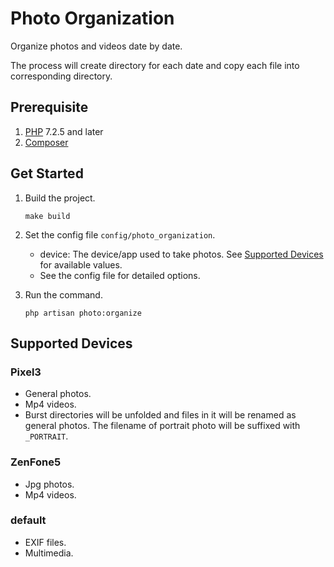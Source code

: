 # Photo Organization

Organize photos and videos date by date.

The process will create directory for each date and copy each file into corresponding directory.

## Prerequisite

1. [PHP][] 7.2.5 and later
2. [Composer][]

[Composer]: https://getcomposer.org/download
[PHP]: https://www.php.net/downloads

## Get Started

1. Build the project.

    ```
    make build
    ```

2. Set the config file `config/photo_organization`.

    + device: The device/app used to take photos. See [Supported Devices](#Supported-Devices) for available values.
    + See the config file for detailed options.

3. Run the command.

    ```
    php artisan photo:organize
    ```

## Supported Devices

### Pixel3

+ General photos.
+ Mp4 videos.
+ Burst directories will be unfolded and files in it will be renamed as general photos. The filename of portrait photo will be suffixed with `_PORTRAIT`.

### ZenFone5

+ Jpg photos.
+ Mp4 videos.

### default

+ EXIF files.
+ Multimedia.
